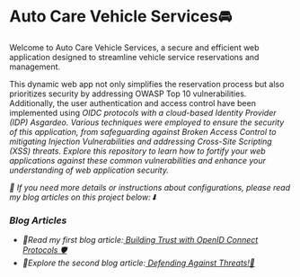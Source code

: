 # Auto Care Vehicle Services🚘

Welcome to Auto Care Vehicle Services, a secure and efficient web application designed to streamline vehicle service reservations and management. 

This dynamic web app not only simplifies the reservation process but also prioritizes security by addressing OWASP Top 10 vulnerabilities. Additionally, the user authentication and access control have been implemented using <i>OIDC protocols<i> with a cloud-based Identity Provider (IDP) Asgardeo. Various techniques were employed to ensure the security of this application, from safeguarding against <i>Broken Access Control</i> to mitigating <i>Injection Vulnerabilities</i> and addressing <i>Cross-Site Scripting (XSS)</i> threats. Explore this repository to learn how to fortify your web applications against these common vulnerabilities and enhance your understanding of web application security.

🔎 If you need more details or instructions about configurations, please read my blog articles on this project below:⬇

### Blog Articles

- 📌Read my first blog article:[ Building Trust with OpenID Connect Protocols 🛡](https://medium.com/@pereradinithi99/building-trust-with-openid-connect-protocols-39ddb71ae12f)
- 📌Explore the second blog article:[ Defending Against Threats!🔐](https://medium.com/@pereradinithi99/defending-against-threats-37e24d55394d)
